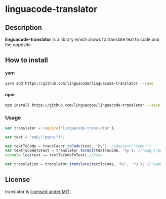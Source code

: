 # linguacode-translator

## Description
**linguacode-translator** is a library which allows to translate text to code and the opposite.

## How to install

#### yarn
```sh
yarn add https://github.com/linguacode/linguacode-translator --save
```
#### npm
```sh
npm install https://github.com/linguacode/linguacode-translator --save
```

### Usage

```javascript
var translator = require('linguacode-translator');

var text = 'տպել("բարեւ")';

var textToCode = translator.toCode(text, 'hy'); //@output("բարեւ")
var textToCodeToText = translator.toText(textToCode, 'hy'); //'տպել("բարեւ")'
console.log(text == textToCodeToText) //true

var translation = translator.translate(textToCode, 'hy', 'ru'); //'вывести("բարեւ")'

```

## License

translator is [licensed under MIT](https://github.com/LinguaCode/linguacode-translator/blob/master/LICENSE).
